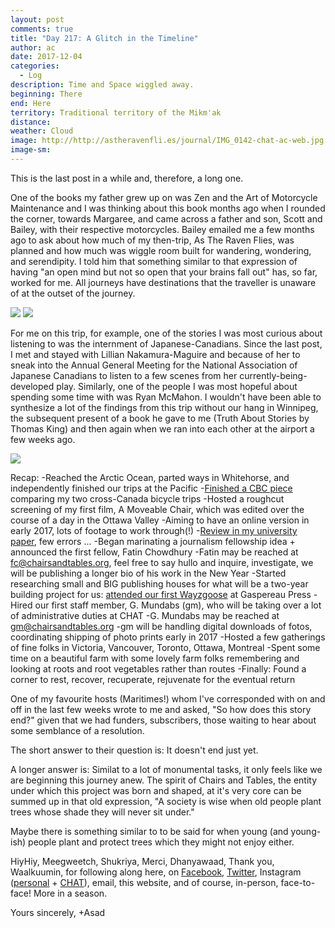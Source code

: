 ```yaml
---
layout: post
comments: true
title: "Day 217: A Glitch in the Timeline"
author: ac
date: 2017-12-04
categories:
  - Log
description: Time and Space wiggled away.
beginning: There
end: Here
territory: Traditional territory of the Mikm'ak
distance: 
weather: Cloud
image: http://http://astheravenfli.es/journal/IMG_0142-chat-ac-web.jpg
image-sm:
---
```


This is the last post in a while and, therefore, a long one.

One of the books my father grew up on was Zen and the Art of Motorcycle Maintenance and I was thinking about this book months ago when I rounded the corner, towards Margaree, and came across a father and son, Scott and Bailey, with their respective motorcycles. Bailey emailed me a few months ago to ask about how much of my then-trip, As The Raven Flies, was planned and how much was wiggle room built for wandering, wondering, and serendipity. I told him that something similar to that expression of having "an open mind but not so open that your brains fall out" has, so far, worked for me. All journeys have destinations that the traveller is unaware of at the outset of the journey. 

<img src="http://astheravenfli.es/journal/IMG_0548-chat-ac-web.jpg">

<img src="http://astheravenfli.es/journal/IMG_0549-chat-ac-web.jpg">


For me on this trip, for example, one of the stories I was most curious about listening to was the internment of Japanese-Canadians. Since the last post, I met and stayed with Lillian Nakamura-Maguire and because of her to sneak into the Annual General Meeting for the National Association of Japanese Canadians to listen to a few scenes from her currently-being-developed play. Similarly, one of the people I was most hopeful about spending some time with was Ryan McMahon. I wouldn't have been able to synthesize a lot of the findings from this trip without our hang in Winnipeg, the subsequent present of a book he gave to me (Truth About Stories by Thomas King) and then again when we ran into each other at the airport a few weeks ago. 

<img src="http://astheravenfli.es/journal/IMG_0546-chat-ac-web.jpg">

Recap:
-Reached the Arctic Ocean, parted ways in Whitehorse, and independently finished our trips at the Pacific
-[Finished a CBC piece](http://www.cbc.ca/2017/how-cycling-from-coast-to-coast-again-has-refreshed-my-view-of-canada-1.4293406) comparing my two cross-Canada bicycle trips
-Hosted a roughcut screening of my first film, A Moveable Chair, which was edited over the course of a day in the Ottawa Valley
	-Aiming to have an online version in early 2017, lots of footage to work through(!)
	-[Review in my university paper](http://www.queensjournal.ca/story/2017-10-02/arts/filmmaker-explores-canada-150-in-new-work/), few errors ... 
-Began marinating a journalism fellowship idea + announced the first fellow, Fatin Chowdhury
	-Fatin may be reached at fc@chairsandtables.org, feel free to say hullo and inquire, investigate, we will be publishing a longer bio of his work in the New Year
-Started researching small and BIG publishing houses for what will be a two-year building project for us: [attended our first Wayzgoose](https://notes.chairsandtables.org/chat-gaspereau-press-wayzgoose-35681302b629) at Gaspereau Press 
-Hired our first staff member, G. Mundabs (gm), who will be taking over a lot of administrative duties at CHAT
	-G. Mundabs may be reached at gm@chairsandtables.org
	-gm will be handling digital downloads of fotos, coordinating shipping of photo prints early in 2017
-Hosted a few gatherings of fine folks in Victoria, Vancouver, Toronto, Ottawa, Montreal
-Spent some time on a beautiful farm with some lovely farm folks remembering and looking at roots and root vegetables rather than routes
-Finally: Found a corner to rest, recover, recuperate, rejuvenate for the eventual return

One of my favourite hosts (Maritimes!) whom I've corresponded with on and off in the last few weeks wrote to me and asked, "So how does this story end?" given that we had funders, subscribers, those waiting to hear about some semblance of a resolution.  

The short answer to their question is: It doesn't end just yet. 

A longer answer is: Similat to a lot of monumental tasks, it only feels like we are beginning this journey anew. The spirit of Chairs and Tables, the entity under which this project was born and shaped, at it's very core can be summed up in that old expression, "A society is wise when old people plant trees whose shade they will never sit under." 

Maybe there is something similar to to be said for when young (and young-ish) people plant and protect trees which they might not enjoy either.

HiyHiy, Meegweetch, Shukriya, Merci, Dhanyawaad, Thank you, Waalkuumin, for following along here, on [Facebook](http://facebook.com/chairsandtablesorg), [Twitter](http://twitter.com/@chairstablesorg), Instagram ([personal](http://instagram.com/asad_ch) + [CHAT](http://instagram.com/@chairstablesorg)), email, this website, and of course, in-person, face-to-face! More in a season. 

Yours sincerely, 
+Asad